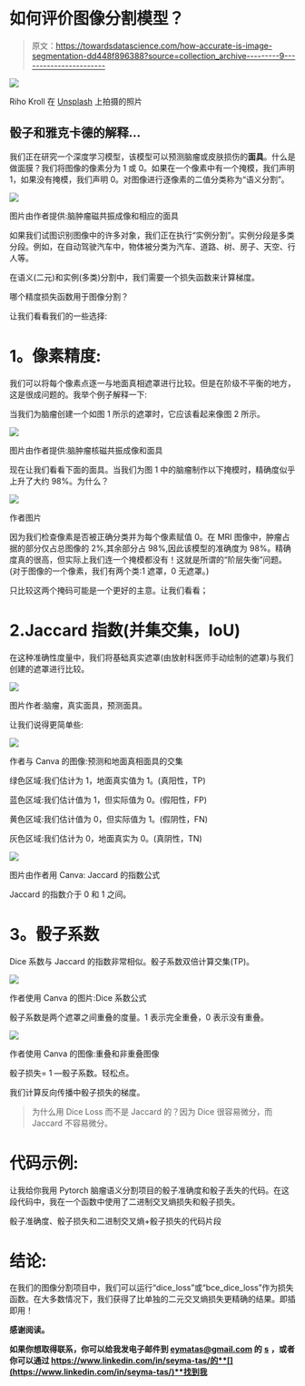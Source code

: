 # 如何评价图像分割模型？

> 原文：<https://towardsdatascience.com/how-accurate-is-image-segmentation-dd448f896388?source=collection_archive---------9----------------------->

![](img/fb5441f665619ac76a0a79ca043f40fd.png)

Riho Kroll 在 [Unsplash](https://unsplash.com/s/photos/throwing-dice?utm_source=unsplash&utm_medium=referral&utm_content=creditCopyText) 上拍摄的照片

## 骰子和雅克卡德的解释…

我们正在研究一个深度学习模型，该模型可以预测脑瘤或皮肤损伤的**面具**。什么是做面膜？我们将图像的像素分为 1 或 0。如果在一个像素中有一个掩模，我们声明 1，如果没有掩模，我们声明 0。对图像进行逐像素的二值分类称为“语义分割”。

![](img/f52043abc8cb935c089f9ace4cb5e8ec.png)

图片由作者提供:脑肿瘤磁共振成像和相应的面具

如果我们试图识别图像中的许多对象，我们正在执行“实例分割”。实例分段是多类分段。例如，在自动驾驶汽车中，物体被分类为汽车、道路、树、房子、天空、行人等。

在语义(二元)和实例(多类)分割中，我们需要一个损失函数来计算梯度。

哪个精度损失函数用于图像分割？

让我们看看我们的一些选择:

# **1。像素精度:**

我们可以将每个像素点逐一与地面真相遮罩进行比较。但是在阶级不平衡的地方，这是很成问题的。我举个例子解释一下:

当我们为脑瘤创建一个如图 1 所示的遮罩时，它应该看起来像图 2 所示。

![](img/0a6dd81c1258def72ced9bb623f9c855.png)

图片由作者提供:脑肿瘤核磁共振成像和面具

现在让我们看看下面的面具。当我们为图 1 中的脑瘤制作以下掩模时，精确度似乎上升了大约 98%。为什么？

![](img/5722ddb1dce1983b7197927b19c38673.png)

作者图片

因为我们检查像素是否被正确分类并为每个像素赋值 0。在 MRI 图像中，肿瘤占据的部分仅占总图像的 2%,其余部分占 98%,因此该模型的准确度为 98%。精确度真的很高，但实际上我们连一个掩模都没有！这就是所谓的“阶层失衡”问题。(对于图像的一个像素，我们有两个类:1 遮罩，0 无遮罩。)

只比较这两个掩码可能是一个更好的主意。让我们看看；

# 2.Jaccard 指数(并集交集，IoU)

在这种准确性度量中，我们将基础真实遮罩(由放射科医师手动绘制的遮罩)与我们创建的遮罩进行比较。

![](img/d1556552214a1bedb6eb71c261c3f8f7.png)

图片作者:脑瘤，真实面具，预测面具。

让我们说得更简单些:

![](img/cc75ee8772ee2ccb78e1fad0c2c53379.png)

作者与 Canva 的图像:预测和地面真相面具的交集

绿色区域:我们估计为 1，地面真实值为 1。(真阳性，TP)

蓝色区域:我们估计值为 1，但实际值为 0。(假阳性，FP)

黄色区域:我们估计值为 0，但实际值为 1。(假阴性，FN)

灰色区域:我们估计为 0，地面真实为 0。(真阴性，TN)

![](img/eeb0da042dadaf32fd2daa846ddbd4d4.png)

图片由作者用 Canva: Jaccard 的指数公式

Jaccard 的指数介于 0 和 1 之间。

# **3。骰子系数**

Dice 系数与 Jaccard 的指数非常相似。骰子系数双倍计算交集(TP)。

![](img/33baf8dfd0d7052e45c9ec88eae018ea.png)

作者使用 Canva 的图片:Dice 系数公式

骰子系数是两个遮罩之间重叠的度量。1 表示完全重叠，0 表示没有重叠。

![](img/fb8a2aa2988a0701d3936a7ddd32f3af.png)

作者使用 Canva 的图像:重叠和非重叠图像

骰子损失= 1 —骰子系数。轻松点。

我们计算反向传播中骰子损失的梯度。

> 为什么用 Dice Loss 而不是 Jaccard 的？因为 Dice 很容易微分，而 Jaccard 不容易微分。

# **代码示例:**

让我给你我用 Pytorch 脑瘤语义分割项目的骰子准确度和骰子丢失的代码。在这段代码中，我在一个函数中使用了二进制交叉熵损失和骰子损失。

骰子准确度、骰子损失和二进制交叉熵+骰子损失的代码片段

# **结论:**

在我们的图像分割项目中，我们可以运行“dice_loss”或“bce_dice_loss”作为损失函数。在大多数情况下，我们获得了比单独的二元交叉熵损失更精确的结果。即插即用！

**感谢阅读。**

**如果你想取得联系，你可以给我发电子邮件到 eymatas@gmail.com 的** [**s**](http://www.clausraasted.dk/) **，或者你可以通过 https://www.linkedin.com/in/seyma-tas/的**[](https://www.linkedin.com/in/seyma-tas/)**找到我**
